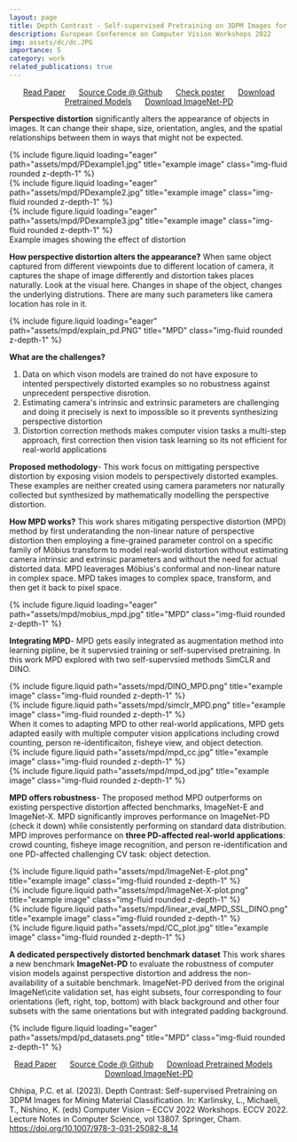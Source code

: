 ```yaml
---
layout: page
title: Depth Contrast - Self-supervised Pretraining on 3DPM Images for Mining Material Classification
description: European Conference on Computer Vision Workshops 2022
img: assets/dc/dc.JPG
importance: 5
category: work
related_publications: true
---
```

<p align="center">
    <a href="https://arxiv.org/pdf/2405.02296" style="margin-right: 20px;">Read Paper</a>
    <a href="https://github.com/prakashchhipa/MPD" style="margin-right: 20px;">Source Code @ Github</a>
    <a href="https://github.com/prakashchhipa/MPD/blob/main/mpd_poster.JPG" style="margin-right: 20px;">Check poster</a>
    <a href="https://huggingface.co/prakashchhipa/MPD_SSL" style="margin-right: 20px;">Download Pretrained Models</a>
    <a href="https://huggingface.co/datasets/prakashchhipa/ImageNet-PD">Download ImageNet-PD</a>
</p>


**Perspective distortion** significantly alters the appearance of objects in images. It can change their shape, size, orientation, angles, and the spatial relationships between them in ways that might not be expected.
<div class="row">
    <div class="col-sm mt-3 mt-md-0">
        {% include figure.liquid loading="eager" path="assets/mpd/PDexample1.jpg" title="example image" class="img-fluid rounded z-depth-1" %}
    </div>
    <div class="col-sm mt-3 mt-md-0">
        {% include figure.liquid loading="eager" path="assets/mpd/PDexample2.jpg" title="example image" class="img-fluid rounded z-depth-1" %}
    </div>
    <div class="col-sm mt-3 mt-md-0">
        {% include figure.liquid loading="eager" path="assets/mpd/PDexample3.jpg" title="example image" class="img-fluid rounded z-depth-1" %}
    </div>
</div>
<div class="caption">
    Example images showing the effect of distortion 
</div>

**How perspective distortion alters the appearance?** When same object captured from different viewpoints due to different location of camera, it captures the shape of image differently and distortion takes places naturally. Look at the visual here. Changes in shape of the object, changes the underlying distrutions. There are many such parameters like camera location has role in it.

<div class="row">
    <div class="col-sm mt-3 mt-md-0">
        {% include figure.liquid loading="eager" path="assets/mpd/explain_pd.PNG" title="MPD" class="img-fluid rounded z-depth-1" %}
    </div>
</div>

**What are the challenges?** 
1. Data on which vison models are trained do not have exposure to intented perspectively distorted examples so no robustness against unprecedent perspective disrotion.
2. Estimating camera's intrinsic and extrinsic parameters are challenging and doing it precisely is next to impossible so it prevents synthesizing perspective distortion
3. Distortion correction methods makes computer vision tasks a multi-step approach, first correction then vision task learning so its not efficient for real-world applications
   
**Proposed methodology**- This work focus on mittigating perspective distortion by exposing vision models to perspectively distorted examples. These examples are neither created using camera parameters nor naturally collected but synthesized by mathematically modelling the perspective distortion.

**How MPD works?** This work shares mitigating perspective distortion (MPD) method by first underatanding the non-linear nature of perspective distortion then employing a fine-grained parameter control on a specific family of Möbius transform to model real-world distortion without estimating camera intrinsic and extrinsic parameters and without the need for actual distorted data. MPD leaverages Möbius's conformal and non-linear nature in complex space. MPD takes images to complex space, transform, and then get it back to pixel space.
<div class="row">
    <div class="col-sm mt-3 mt-md-0">
        {% include figure.liquid loading="eager" path="assets/mpd/mobius_mpd.jpg" title="MPD" class="img-fluid rounded z-depth-1" %}
    </div>
</div>

**Integrating MPD**- MPD gets easily integrated as augmentation method into learning pipline, be it supervsied training or self-supervised pretraining. In this work MPD explored with two self-supervsied methods SimCLR and DINO.
<div class="row justify-content-sm-center">
    <div class="col-sm-6 mt-3 mt-md-0">
        {% include figure.liquid path="assets/mpd/DINO_MPD.png" title="example image" class="img-fluid rounded z-depth-1" %}
    </div>
    <div class="col-sm-6 mt-3 mt-md-0">
        {% include figure.liquid path="assets/mpd/simclr_MPD.png" title="example image" class="img-fluid rounded z-depth-1" %}
    </div>
</div>
When it comes to adapting MPD to other real-world applications, MPD gets adapted easily with multiple computer vision applications including crowd counting, person re-identificaiton, fisheye view, and object detection.
<div class="row justify-content-sm-center">
    <div class="col-sm mt-3 mt-md-0">
        {% include figure.liquid path="assets/mpd/mpd_cc.jpg" title="example image" class="img-fluid rounded z-depth-1" %}
    </div>
    <div class="col-sm mt-3 mt-md-0">
        {% include figure.liquid path="assets/mpd/mpd_od.jpg" title="example image" class="img-fluid rounded z-depth-1" %}
    </div>
</div>

**MPD offers robustness**- The proposed method MPD outperforms on existing perspective distortion affected benchmarks, ImageNet-E and ImageNet-X. MPD significantly improves performance on ImageNet-PD (check it down) while consistently performing on standard data distribution. MPD improves performance on **three PD-affected real-world applications**: crowd counting, fisheye image recognition, and person re-identification and one PD-affected challenging CV task: object detection.
<div class="row justify-content-sm-center">
    <div class="col-sm-6 mt-3 mt-md-0">
        {% include figure.liquid path="assets/mpd/ImageNet-E-plot.png" title="example image" class="img-fluid rounded z-depth-1" %}
    </div>
    <div class="col-sm-6 mt-3 mt-md-0">
        {% include figure.liquid path="assets/mpd/ImageNet-X-plot.png" title="example image" class="img-fluid rounded z-depth-1" %}
    </div>
</div>
<div class="row justify-content-sm-center">
    <div class="col-sm-6 mt-3 mt-md-0">
        {% include figure.liquid path="assets/mpd/linear_eval_MPD_SSL_DINO.png" title="example image" class="img-fluid rounded z-depth-1" %}
    </div>
    <div class="col-sm-6 mt-3 mt-md-0">
        {% include figure.liquid path="assets/mpd/CC_plot.jpg" title="example image" class="img-fluid rounded z-depth-1" %}
    </div>
</div>


**A dedicated perspectively distorted benchmark dataset** This work shares a new benchmark **ImageNet-PD**  to evaluate the robustness of computer vision models against perspective distortion and address the non-availability of a suitable benchmark. ImageNet-PD derived from the original ImageNet\cite validation set, has eight subsets, four corresponding to four orientations (left, right, top, bottom) with black background and other four subsets with the same orientations but with integrated padding background. 

<div class="row">
    <div class="col-sm mt-3 mt-md-0">
        {% include figure.liquid loading="eager" path="assets/mpd/pd_datasets.png" title="MPD" class="img-fluid rounded z-depth-1" %}
    </div>
</div>

<p align="center">
    <a href="https://arxiv.org/pdf/2405.02296" style="margin-right: 20px;">Read Paper</a>
    <a href="https://github.com/prakashchhipa/MPD" style="margin-right: 20px;">Source Code @ Github</a>
    <a href="https://huggingface.co/prakashchhipa/MPD_SSL" style="margin-right: 20px;">Download Pretrained Models</a>
    <a href="https://huggingface.co/datasets/prakashchhipa/ImageNet-PD">Download ImageNet-PD</a>
</p>


Chhipa, P.C. et al. (2023). Depth Contrast: Self-supervised Pretraining on 3DPM Images for Mining Material Classification. In: Karlinsky, L., Michaeli, T., Nishino, K. (eds) Computer Vision – ECCV 2022 Workshops. ECCV 2022. Lecture Notes in Computer Science, vol 13807. Springer, Cham. https://doi.org/10.1007/978-3-031-25082-8_14
